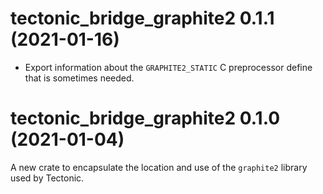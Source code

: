 # tectonic_bridge_graphite2 0.1.1 (2021-01-16)

- Export information about the `GRAPHITE2_STATIC` C preprocessor define that is
  sometimes needed.

# tectonic_bridge_graphite2 0.1.0 (2021-01-04)

A new crate to encapsulate the location and use of the `graphite2` library used
by Tectonic.
